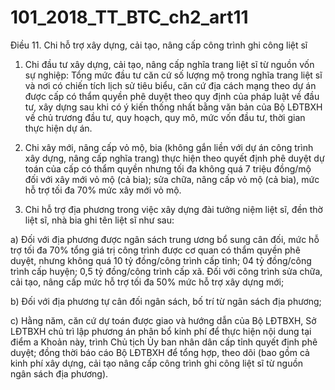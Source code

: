 # 101_2018_TT_BTC_ch2_art11
Điều 11. Chi hỗ trợ xây dựng, cải tạo, nâng cấp công trình ghi công liệt sĩ

1. Chi đầu tư xây dựng, cải tạo, nâng cấp nghĩa trang liệt sĩ từ nguồn vốn sự nghiệp: Tổng mức đầu tư căn cứ số lượng mộ trong nghĩa trang liệt sĩ và nơi có chiến tích lịch sử tiêu biểu, căn cứ địa cách mạng theo dự án được cấp có thẩm quyền phê duyệt theo quy định của pháp luật về đầu tư, xây dựng sau khi có ý kiến thống nhất bằng văn bản của Bộ LĐTBXH về chủ trương đầu tư, quy hoạch, quy mô, mức vốn đầu tư, thời gian thực hiện dự án.

2. Chi xây mới, nâng cấp vỏ mộ, bia (không gắn liền với dự án công trình xây dựng, nâng cấp nghĩa trang) thực hiện theo quyết định phê duyệt dự toán của cấp có thẩm quyền nhưng tối đa không quá 7 triệu đồng/mộ đối với xây mới vỏ mộ (cả bia); sửa chữa, nâng cấp vỏ mộ (cả bia), mức hỗ trợ tối đa 70% mức xây mới vỏ mộ.

3. Chi hỗ trợ địa phương trong việc xây dựng đài tưởng niệm liệt sĩ, đền thờ liệt sĩ, nhà bia ghi tên liệt sĩ như sau:

a) Đối với địa phương được ngân sách trung ương bổ sung cân đối, mức hỗ trợ tối đa 70% tổng giá trị công trình được cơ quan có thẩm quyền phê duyệt, nhưng không quá 10 tỷ đồng/công trình cấp tỉnh; 04 tỷ đồng/công trình cấp huyện; 0,5 tỷ đồng/công trình cấp xã. Đối với công trình sửa chữa, cải tạo, nâng cấp mức hỗ trợ tối đa 50% mức hỗ trợ xây dựng mới;

b) Đối với địa phương tự cân đối ngân sách, bố trí từ ngân sách địa phương;

c) Hằng năm, căn cứ dự toán được giao và hướng dẫn của Bộ LĐTBXH, Sở LĐTBXH chủ trì lập phương án phân bổ kinh phí để thực hiện nội dung tại điểm a Khoản này, trình Chủ tịch Ủy ban nhân dân cấp tỉnh quyết định phê duyệt; đồng thời báo cáo Bộ LĐTBXH để tổng hợp, theo dõi (bao gồm cả kinh phí xây dựng, cải tạo nâng cấp công trình ghi công liệt sĩ từ nguồn ngân sách địa phương).